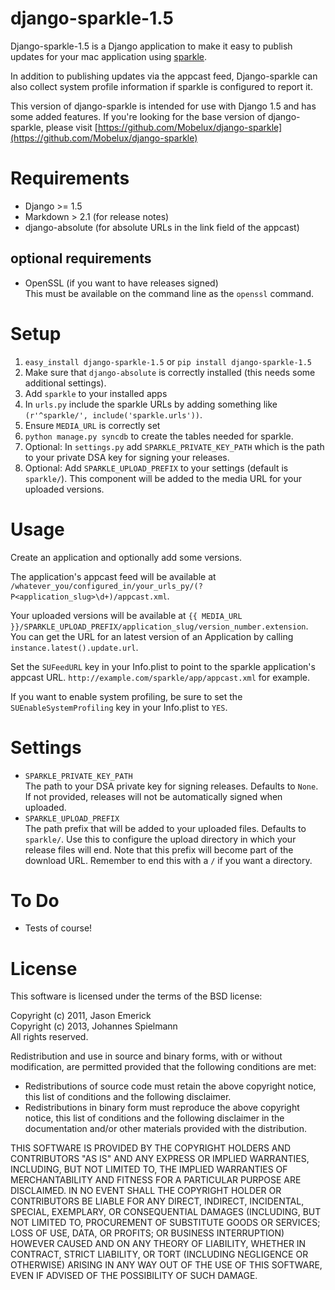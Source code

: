 # django-sparkle-1.5

Django-sparkle-1.5 is a Django application to make it easy to publish updates for your mac application using [sparkle](http://sparkle.andymatuschak.org/).

In addition to publishing updates via the appcast feed, Django-sparkle can also collect system profile information if sparkle is configured to report it.

This version of django-sparkle is intended for use with Django 1.5 and has some added features. If you're looking for the base version of django-sparkle, please visit [https://github.com/Mobelux/django-sparkle](https://github.com/Mobelux/django-sparkle)

# Requirements

* Django >= 1.5
* Markdown > 2.1 (for release notes)
* django-absolute (for absolute URLs in the link field of the appcast)

## optional requirements

* OpenSSL (if you want to have releases signed)  
This must be available on the command line as the `openssl` command.



# Setup

1. `easy_install django-sparkle-1.5` or `pip install django-sparkle-1.5`
2. Make sure that `django-absolute` is correctly installed (this needs some additional settings).
3. Add `sparkle` to your installed apps
4. In `urls.py` include the sparkle URLs by adding something like `(r'^sparkle/', include('sparkle.urls'))`.
5. Ensure `MEDIA_URL` is correctly set
6. `python manage.py syncdb` to create the tables needed for sparkle.
7. Optional: In `settings.py` add `SPARKLE_PRIVATE_KEY_PATH` which is the path to your private DSA key for signing your releases.
8. Optional: Add `SPARKLE_UPLOAD_PREFIX` to your settings (default is `sparkle/`). This component will be added to the media URL for your uploaded versions.

# Usage

Create an application and optionally add some versions.

The application's appcast feed will be available at `/whatever_you/configured_in/your_urls_py/(?P<application_slug>\d+)/appcast.xml`.

Your uploaded versions will be available at `{{ MEDIA_URL }}/SPARKLE_UPLOAD_PREFIX/application_slug/version_number.extension`. You can get the URL for an latest version of an Application by calling `instance.latest().update.url`.

Set the `SUFeedURL` key in your Info.plist to point to the sparkle application's appcast URL. `http://example.com/sparkle/app/appcast.xml` for example.

If you want to enable system profiling, be sure to set the `SUEnableSystemProfiling` key in your Info.plist to `YES`.

# Settings

* `SPARKLE_PRIVATE_KEY_PATH`  
   The path to your DSA private key for signing releases.  Defaults to `None`.  If not provided, releases will not be automatically signed when uploaded.
* `SPARKLE_UPLOAD_PREFIX`  
The path prefix that will be added to your uploaded files. Defaults to `sparkle/`. Use this to configure the upload directory in which your release files will end. Note that this prefix will become part of the download URL. Remember to end this with a `/` if you want a directory.


# To Do

* Tests of course!

# License

This software is licensed under the terms of the BSD license:

Copyright (c) 2011, Jason Emerick  
Copyright (c) 2013, Johannes Spielmann  
All rights reserved.

Redistribution and use in source and binary forms, with or without modification, are permitted provided that the following conditions are met:

 * Redistributions of source code must retain the above copyright notice, this list of conditions and the following disclaimer.
 * Redistributions in binary form must reproduce the above copyright notice, this list of conditions and the following disclaimer in the documentation and/or other materials provided with the distribution.

THIS SOFTWARE IS PROVIDED BY THE COPYRIGHT HOLDERS AND CONTRIBUTORS "AS IS" AND ANY EXPRESS OR IMPLIED WARRANTIES, INCLUDING, BUT NOT LIMITED TO, THE IMPLIED WARRANTIES OF MERCHANTABILITY AND FITNESS FOR A PARTICULAR PURPOSE ARE DISCLAIMED. IN NO EVENT SHALL THE COPYRIGHT HOLDER OR CONTRIBUTORS BE LIABLE FOR ANY DIRECT, INDIRECT, INCIDENTAL, SPECIAL, EXEMPLARY, OR CONSEQUENTIAL DAMAGES (INCLUDING, BUT NOT LIMITED TO, PROCUREMENT OF SUBSTITUTE GOODS OR SERVICES; LOSS OF USE, DATA, OR PROFITS; OR BUSINESS INTERRUPTION) HOWEVER CAUSED AND ON ANY THEORY OF LIABILITY, WHETHER IN CONTRACT, STRICT LIABILITY, OR TORT (INCLUDING NEGLIGENCE OR OTHERWISE) ARISING IN ANY WAY OUT OF THE USE OF THIS SOFTWARE, EVEN IF ADVISED OF THE POSSIBILITY OF SUCH DAMAGE.